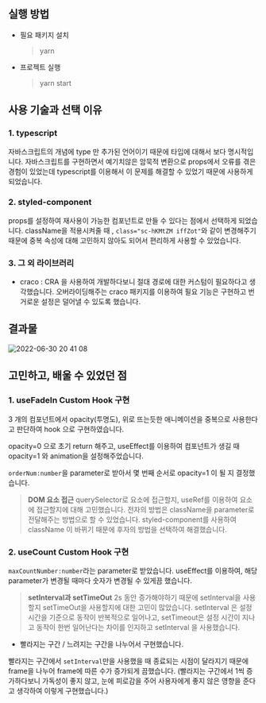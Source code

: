 ## 실행 방법

- 필요 패키지 설치

  > yarn

- 프로젝트 실행
  > yarn start

## 사용 기술과 선택 이유

### 1. typescript

자바스크립트의 개념에 type 만 추가된 언어이기 때문에 타입에 대해서 보다 명시적입니다. 자바스크립트를 구현하면서 예기치않은 암묵적 변환으로 props에서 오류를 겪은 경험이 있었는데 typescript를 이용해서 이 문제를 해결할 수 있었기 때문에 사용하게 되었습니다.

### 2. styled-component

props를 설정하여 재사용이 가능한 컴포넌트로 만들 수 있다는 점에서 선택하게 되었습니다. className을 적용시켜줄 때 , `class="sc-hKMtZM iffZot"`와 같이 변경해주기 때문에 중복 속성에 대해 고민하지 않아도 되어서 편리하게 사용할 수 있었습니다.

### 3. 그 외 라이브러리

- craco : CRA 을 사용하여 개발하다보니 절대 경로에 대한 커스텀이 필요하다고 생각했습니다. 오버라이딩해주는 craco 패키지를 이용하여 필요 기능은 구현하고 번거로운 설정은 덜어낼 수 있도록 했습니다.

## 결과물

![2022-06-30 20 41 08](https://user-images.githubusercontent.com/65998556/176669693-b3278b62-d1e6-4fdc-94a0-94aa738a31f9.gif)

## 고민하고, 배울 수 있었던 점

### 1. useFadeIn Custom Hook 구현

3 개의 컴포넌트에서 opacity(투명도), 위로 뜨는듯한 애니메이션을 중복으로 사용한다고 판단하여 hook 으로 구현하였습니다.

opacity=0 으로 초기 return 해주고, useEffect를 이용하여 컴포넌트가 생길 때 opacity=1 와 animation을 설정해주었습니다.

`orderNum:number`을 parameter로 받아서 몇 번째 순서로 opacity=1 이 될 지 결정했습니다.

> **DOM 요소 접근** querySelector로 요소에 접근할지, useRef를 이용하여 요소에 접근할지에 대해 고민했습니다. 전자의 방법은 className을 parameter로 전달해주는 방법으로 할 수 있었습니다. styled-component를 사용하여 className 이 바뀌기 때문에 후자의 방법을 선택하여 해결했습니다.

### 2. useCount Custom Hook 구현

`maxCountNumber:number`라는 parameter로 받았습니다. useEffect를 이용하여, 해당 parameter가 변경될 때마다 숫자가 변경될 수 있게끔 했습니다.

> **setInterval과 setTimeOut**
> 2s 동안 증가해야하기 때문에 setInterval을 사용할지 setTimeOut을 사용할지에 대한 고민이 많았습니다. setInterval 은 설정 시간을 기준으로 동작이 반복적으로 일어나고, setTimeout은 설정 시간이 지나고 동작이 한번 일어난다는 차이를 인지하고 setInterval 을 사용했습니다.

- 빨라지는 구간 / 느려지는 구간을 나누어서 구현했습니다.

빨라지는 구간에서 `setInterval`만을 사용했을 때 종료되는 시점이 달라지기 때문에 frame을 나누어 frame에 따른 수가 증가되게 끔했습니다. (빨라지는 구간에서 1씩 증가하다보니 가독성이 좋지 않고, 눈에 피로감을 주어 사용자에게 좋지 않은 영향을 준다고 생각하여 이렇게 구현했습니다.)
